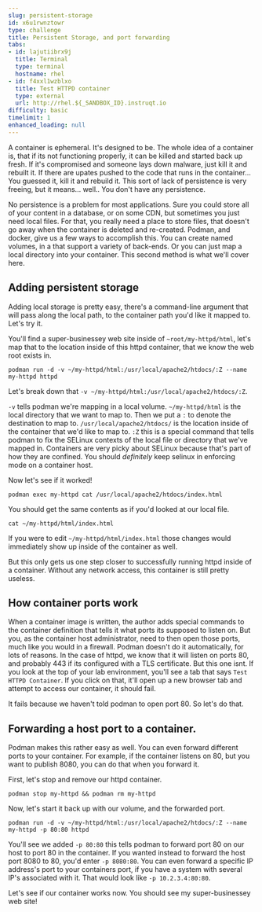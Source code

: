 ```yaml
---
slug: persistent-storage
id: x6u1rwnztowr
type: challenge
title: Persistent Storage, and port forwarding
tabs:
- id: lajutiibrx9j
  title: Terminal
  type: terminal
  hostname: rhel
- id: f4xxl1wzblxo
  title: Test HTTPD container
  type: external
  url: http://rhel.${_SANDBOX_ID}.instruqt.io
difficulty: basic
timelimit: 1
enhanced_loading: null
---
```

A container is ephemeral.  It's designed to be.  The whole idea of a container is, that if its not functioning properly, it can be killed and started back up fresh.  If it's compromised and someone lays down malware, just kill it and rebuilt it.  If there are upates pushed to the code that runs in the container... You guessed it, kill it and rebuild it.  This sort of lack of persistence is very freeing, but it means... well.. You don't have any persistence.

No persistence is a problem for most applications.  Sure you could store all of your content in a database, or on some CDN, but sometimes you just need local files.  For that, you really need a place to store files, that doesn't go away when the container is deleted and re-created.  Podman, and docker, give us a few ways to accomplish this.  You can create named volumes, in a that support a variety of back-ends.  Or you can just map a local directory into your container.  This second method is what we'll cover here.

## Adding persistent storage
Adding local storage is pretty easy, there's a command-line argument that will pass along the local path, to the container path you'd like it mapped to. Let's try it.

You'll find a super-businessey web site inside of `~root/my-httpd/html`, let's map that to the location inside of this httpd container, that we know the web root exists in.

```bash,run
podman run -d -v ~/my-httpd/html:/usr/local/apache2/htdocs/:Z --name my-httpd httpd
```

Let's break down that `-v ~/my-httpd/html:/usr/local/apache2/htdocs/:Z`.

`-v` tells podman we're mapping in a local volume.
`~/my-httpd/html` is the local directory that we want to map to.  Then we put a `:` to denote the destination to map to.
`/usr/local/apache2/htdocs/` is the location inside of the container that we'd like to map to.
`:Z` this is a special command that tells podman to fix the SELinux contexts of the local file or directory that we've mapped in.  Containers are very picky about SELinux because that's part of how they are confined.  You should _definitely_ keep selinux in enforcing mode on a container host.

Now let's see if it worked!

```bash,run
podman exec my-httpd cat /usr/local/apache2/htdocs/index.html
```

You should get the same contents as if you'd looked at our local file.

```bash,run
cat ~/my-httpd/html/index.html
```

If you were to edit `~/my-httpd/html/index.html` those changes would immediately show up inside of the container as well.

But this only gets us one step closer to successfully running httpd inside of a container.  Without any network access, this container is still pretty useless.

## How container ports work
When a container image is written, the author adds special commands to the container definition that tells it what ports its supposed to listen on.  But you, as the container host administrator, need to then open those ports, much like you would in a firewall.  Podman doesn't do it automatically, for lots of reasons.  In the case of httpd, we know that it will listen on ports 80, and probably 443 if its configured with a TLS certificate.  But this one isnt.  If you look at the top of your lab environment, you'll see a tab that says `Test HTTPD Container`.  If you click on that, it'll open up a new browser tab and attempt to access our container, it should fail.

It fails because we haven't told podman to open port 80.  So let's do that.

## Forwarding a host port to a container.

Podman makes this rather easy as well.  You can even forward different ports to your container.  For example, if the container listens on 80, but you want to publish 8080, you can do that when you forward it.

First, let's stop and remove our httpd container.

```bash,run
podman stop my-httpd && podman rm my-httpd
```

Now, let's start it back up with our volume, and the forwarded port.

```bash,run
podman run -d -v ~/my-httpd/html:/usr/local/apache2/htdocs/:Z --name my-httpd -p 80:80 httpd
```

You'll see we added `-p 80:80` this tells podman to forward port 80 on our host to port 80 in the container.  If you wanted instead to forward the host port 8080 to 80, you'd enter `-p 8080:80`.  You can even forward a specific IP address's port to your containers port, if you have a system with several IP's associated with it.  That would look like `-p 10.2.3.4:80:80`.

Let's see if our container works now.  You should see my super-businessey web site! 


